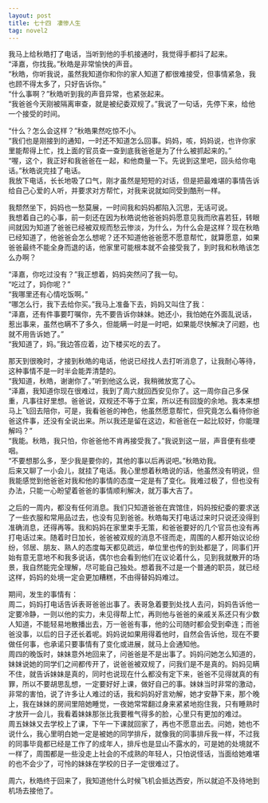 ```yaml
---
layout: post
title: 七十四　凄惨人生
tag: novel2
---
```


我马上给秋皓打了电话，当听到他的手机接通时，我觉得手都抖了起来。<br />
“泽嘉，你找我。”秋皓是非常愉快的声音。<br />
“秋皓，你听我说，虽然我知道你和你的家人知道了都很难接受，但事情紧急，我也顾不得太多了，只好告诉你。”<br />
“什么事啊？”秋皓听到我的声音异常，也紧张起来。<br />
“我爸爸今天刚被隔离审查，就是被纪委双规了。”我说了一句话，先停下来，给他一个接受的时间。

“什么？怎么会这样？”秋皓果然吃惊不小。<br />
“我们也是刚接到的通知，一时还不知道怎么回事。妈妈，咳，妈妈说，也许你家里能帮得上忙，找上面的官员查一查到底我爸爸是为了什么被抓起来的。”<br />
“喔，这个，我正好和我爸爸在一起，和他商量一下。先说到这里吧，回头给你电话。”秋皓说完挂了电话。<br />
我放下电话，长长地吸了口气，刚才虽然是短短的对话，但是把最难堪的事情告诉给自己心爱的人听，并要求对方帮忙，对我来说就如同受到酷刑一样。

我颓然坐下，妈妈也一愁莫展，一时间我和妈妈都陷入沉思，无话可说。<br />
我想着自己的心事，前一刻还在因为秋皓说他爸爸妈妈愿意见我而欣喜若狂，转眼间就因为知道了爸爸已经被双规而愁云惨淡，为什么，为什么会是这样？现在秋皓已经知道了，他爸爸会怎么想呢？还不知道他爸爸愿不愿意帮忙，就算愿意，如果爸爸最终不能全身而退的话，他家里可能根本就不会接受我了，到时我和秋皓该怎么办啊？

“泽嘉，你吃过没有？”我正想着，妈妈突然问了我一句。<br />
“吃过了，妈你呢？”<br />
“我哪里还有心情吃饭啊。”<br />
“哪怎么行，我下去给你买。”我马上准备下去，妈妈又叫住了我：<br />
“泽嘉，还有件事要叮嘱你，先不要告诉你妹妹。她还小，我怕她在外面乱说话，惹出事来，虽然也瞒不了多久，但能瞒一时是一时吧，如果能尽快解决了问题，也就不用告诉她了。”<br />
“我知道了，妈。”我边答应着，边下楼买吃的去了。

那天到很晚时，才接到秋皓的电话，他说已经找人去打听消息了，让我耐心等待，这种事情不是一时半会能弄清楚的。<br />
“我知道，秋皓，谢谢你了。”听到他这么说，我稍微放宽了心。<br />
“泽嘉，我知道你现在很难过，我到了周六就回西安见你了。这一周你自己多保重，凡事往好里想。爸爸说，双规还不等于立案，所以还有回旋的余地。我本来想马上飞回去陪你，可是，我看爸爸的神色，他虽然愿意帮忙，但究竟怎么看待你爸爸这件事，还没有全说出来。所以我还是留在这边，和爸爸在一起比较好，你能理解吗？”<br />
“我能。秋皓，我只怕，你爸爸他不肯再接受我了。”我说到这一层，声音便有些哽咽。<br />
“不要想那么多，至少我是要你的，其他的事以后再说吧。”秋皓劝我。<br />
后来又聊了一小会儿，就挂了电话。我心里想着秋皓说的话，他虽然没有明说，但我能感觉到他爸爸对我和他的事情的态度一定是有了变化。我难过极了，但也没有办法，只能一心盼望着爸爸的事情顺利解决，就万事大吉了。

之后的一周内，都没有任何消息。我们只知道爸爸在宾馆住，妈妈按纪委的要求送了一些衣服和常用品过去，也没有见到爸爸。秋皓每天打电话过来时只说还没得到准确消息，还得再等。我和妈妈在家里束手无策，和爸爸要好的几个官员也没有再打电话过来。随着时日加长，爸爸被双规的消息不径而走，周围的人都开始议论纷纷，邻居、朋友、熟人的态度每天都见疏远，单位里也传的到处都是了，同事们开始有意无意地不和我多说话，偶尔也会看到他们在议论着什么，见到我就散开的场景，我自然能完全理解，尽可能自己独处。想着我不过是一个普通的职员，就已经这样，妈妈的处境一定会更加糟糕，不由得替妈妈难过。

期间，发生的事情有：<br />
周二，妈妈打电话告诉表哥爸爸出事了。表哥急着要到处找人去问，妈妈告诉他一定要冷静，一则以他的实力，未见得帮上忙，再则他与爸爸的亲戚关系还只有少数人知道，不能轻易地散播出去，万一爸爸有事，他的公司随时都会受到牵连；而爸爸没事，以后的日子还长着呢。妈妈说如果用得着他时，自然会告诉他，现在不要做任何事，也承诺只要事情有了变化或进展，就马上会通知他。<br />
周四的晚饭时，妹妹意外地回来了，问爸爸是不是出事了。妈妈问她怎么知道的，妹妹说她的同学们之间都传开了，说爸爸被双规了，问我们是不是真的。妈妈见瞒不住，就告诉妹妹是真的，同时也说现在什么都没有定下来，爸爸不见得就真的有罪，所以不要胡思乱想，一定要好好上课，做好自己的事。妹妹当时非常的激动，非常的害怕，说了许多让人难过的话，我和妈妈好言劝解，她才安静下来，那个晚上，我在妹妹的房间里陪她睡觉，一夜她常常翻过身来紧紧地抱住我，只有睡熟时才放开一会儿，我看着妹妹那张比我要稚气得多的脸，心里只有更加的难过。<br />
周五妹妹又去学校上了课，下午一下课就回家了，再也不愿意出去。问她，她也不说什么，我心里明白她一定是被她的同学排斥，就像我的同事排斥我一样，不过我的同事毕竟都已经是工作了的成年人，排斥也是显山不露水的，可是她的处境就不一样了，周围都是一些没走上社会的不成熟的年轻人，只怕说怪话，当面给她难堪的也不会少了，可怜的妹妹在学校的日子一定很难过了。

周六，秋皓终于回来了，我知道他什么时候飞机会抵达西安，所以就迫不及待地到机场去接他了。
